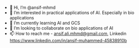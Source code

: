 - 👋 Hi, I’m @ansif-mhmd
- 👀 I’m interested in practical applications of AI. Especially in bio applications
- 🌱 I’m currently learning AI and GCS
- 💞️ I’m looking to collaborate on bio applications of AI
- 📫 How to reach me - ansif.ali.mhmd@gmail.com, Linkedin https://www.linkedin.com/in/ansif-muhammed-45838910b

<!---
ansif-mhmd/ansif-mhmd is a ✨ special ✨ repository because its `README.md` (this file) appears on your GitHub profile.
You can click the Preview link to take a look at your changes.
--->
